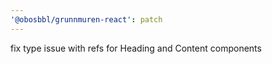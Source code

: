 ```yaml
---
'@obosbbl/grunnmuren-react': patch
---
```


fix type issue with refs for Heading and Content components
